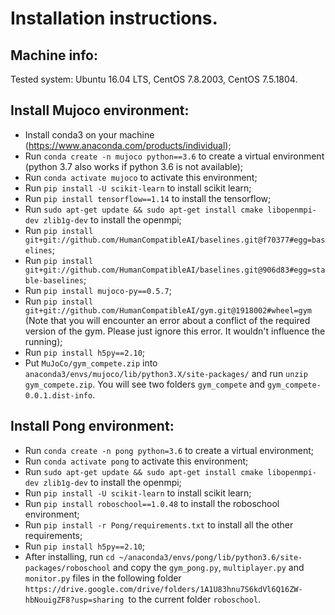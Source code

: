 # Installation instructions.

## Machine info:  
Tested system: Ubuntu 16.04 LTS, CentOS 7.8.2003, CentOS 7.5.1804. 

## Install Mujoco environment: 
  - Install conda3 on your machine (https://www.anaconda.com/products/individual);  
  - Run ```conda create -n mujoco python==3.6``` to create a virtual environment (python 3.7 also works if python 3.6 is not available);  
  - Run ```conda activate mujoco``` to activate this environment;  
  - Run ```pip install -U scikit-learn``` to install scikit learn;  
  - Run ```pip install tensorflow==1.14``` to install the tensorflow;  
  - Run ```sudo apt-get update && sudo apt-get install cmake libopenmpi-dev zlib1g-dev``` to install the openmpi;  
  - Run ```pip install git+git://github.com/HumanCompatibleAI/baselines.git@f70377#egg=baselines```;
  - Run ```pip install git+git://github.com/HumanCompatibleAI/baselines.git@906d83#egg=stable-baselines```;
  - Run ```pip install mujoco-py==0.5.7```;
  - Run ```pip install git+git://github.com/HumanCompatibleAI/gym.git@1918002#wheel=gym``` (Note that you will encounter an error about a conflict of the required version of the gym. Please just ignore this error. It wouldn't influence the running);
  - Run ```pip install h5py==2.10```;
  - Put ```MuJoCo/gym_compete.zip``` into ```anaconda3/envs/mujoco/lib/python3.X/site-packages/``` and run ```unzip gym_compete.zip```. You will see two folders ```gym_compete``` and ```gym_compete-0.0.1.dist-info```.
  
## Install Pong environment:  
  - Run ```conda create -n pong python=3.6``` to create a virtual environment;  
  - Run ```conda activate pong``` to activate this environment;  
  - Run ```sudo apt-get update && sudo apt-get install cmake libopenmpi-dev zlib1g-dev``` to install the openmpi;  
  - Run ```pip install -U scikit-learn``` to install scikit learn;  
  - Run ```pip install roboschool==1.0.48``` to install the roboschool environment;  
  - Run ```pip install -r Pong/requirements.txt``` to install all the other requirements;  
  - Run ```pip install h5py==2.10```;  
  - After installing, run ```cd ~/anaconda3/envs/pong/lib/python3.6/site-packages/roboschool``` and copy the ```gym_pong.py```, ```multiplayer.py``` and ```monitor.py``` files in the following folder ```https://drive.google.com/drive/folders/1A1U83hnu7S6kdVl6Q16ZW-hbNouigZF8?usp=sharing ```to the current folder ```roboschool```. 
